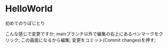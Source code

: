 # HelloWorld
初めてのりぽじとり

こんな感じで変更ですか;
mainブランチ以外で編集の右上にあるペンマークをクリック;
この画面になるから編集;
変更をコミット(Commit changes)を押す;
